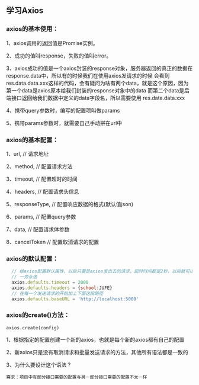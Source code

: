 ## 学习Axios

### axios的基本使用：

  1、axios调用的返回值是Promise实例。

  2、成功的值叫response，失败的值叫error。
  
  3、axios成功的值是一个axios封装的response对象，服务器返回的真正的数据在response.data中，所以有的时候我们在使用axios发请求的时候
      会看到res.data.data.xxx这样的代码，会有疑问为啥有两个data，就是这个原因，因为第一个data是axios原本给我们封装的response对象中的data
      而第二个data是后端接口返回给我们数据中定义的data字段名，所以需要使用 res.data.data.xxx

  4、携带query参数时，编写的配置项叫做params

  5、携带params参数时，就需要自己手动拼在url中

### axios的基本配置：

  1、url,           // 请求地址

  2、method,        // 配置请求方法

  3、timeout,       // 配置超时的时间

  4、headers,       // 配置请求头信息

  5、responseType,  // 配置响应数据的格式(默认值json)

  6、params,        // 配置query参数

  7、data,          // 配置请求体参数

  8、cancelToken    // 配置取消请求的配置

### axios的默认配置：
```javascript
  // 给axios配置默认属性，以后只要是axios发出去的请求，超时时间都是2秒，以后就可以不用在每一个axios配置项中都写下面两个配置
  // 一劳永逸
  axios.defaults.timeout = 2000
  axios.defaults.headers = {school:JUFE}
  // 在每一个发送请求的开始加上下面这段路径
  axios.defaults.baseURL = 'http://localhost:5000'
```

### axios的create()方法：

`axios.create(config)`

  1、根据指定的配置创建一个新的axios，也就是每个新的axios都有自己的配置

  2、新axios只是没有取消请求和批量发送请求的方法，其他所有语法都是一致的

  3、为什么要设计这个语法？

    需求：项目中有部分接口需要的配置与另一部分接口需要的配置不太一样

